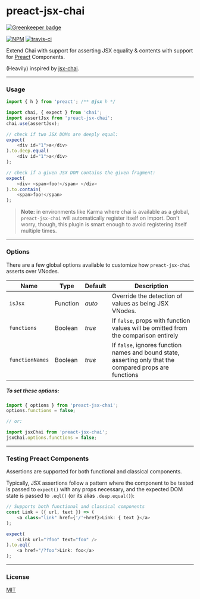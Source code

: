 # preact-jsx-chai

[![Greenkeeper badge](https://badges.greenkeeper.io/developit/preact-jsx-chai.svg)](https://greenkeeper.io/)

[![NPM](http://img.shields.io/npm/v/preact-jsx-chai.svg)](https://www.npmjs.com/package/preact-jsx-chai)
[![travis-ci](https://travis-ci.org/developit/preact-jsx-chai.svg)](https://travis-ci.org/developit/preact-jsx-chai)

Extend Chai with support for asserting JSX equality & contents with support for [Preact] Components.

(Heavily) inspired by [jsx-chai].


---


### Usage

```js
import { h } from 'preact'; /** @jsx h */

import chai, { expect } from 'chai';
import assertJsx from 'preact-jsx-chai';
chai.use(assertJsx);

// check if two JSX DOMs are deeply equal:
expect(
	<div id="1">a</div>
).to.deep.equal(
	<div id="1">a</div>
);

// check if a given JSX DOM contains the given fragment:
expect(
	<div> <span>foo!</span> </div>
).to.contain(
	<span>foo!</span>
);
```

> **Note:** in environments like Karma where chai is available as a global, `preact-jsx-chai` will automatically register itself on import. Don't worry, though, this plugin is smart enough to avoid registering itself multiple times.


---


### Options

There are a few global options available to customize how `preact-jsx-chai` asserts over VNodes.


| Name            | Type     | Default | Description
|-----------------|----------|---------|-------------
| `isJsx`         | Function | _auto_  | Override the detection of values as being JSX VNodes.
| `functions`     | Boolean  | _true_  | If `false`, props with function values will be omitted from the comparison entirely
| `functionNames` | Boolean  | _true_  | If `false`, ignores function names and bound state, asserting only that the compared props are functions


##### To set these options:

```js
import { options } from 'preact-jsx-chai';
options.functions = false;

// or:

import jsxChai from 'preact-jsx-chai';
jsxChai.options.functions = false;
```


---


### Testing Preact Components

Assertions are supported for both functional and classical components.

Typically, JSX assertions follow a pattern where the component to be tested is passed to `expect()` with any props necessary, and the expected DOM state is passed to `.eql()` (or its alias `.deep.equal()`):

```js
// Supports both functional and classical components
const Link = ({ url, text }) => (
	<a class="link" href={'/'+href}>Link: { text }</a>
);

expect(
	<Link url="?foo" text="foo" />
).to.eql(
	<a href="/?foo">Link: foo</a>
);
```


---


### License

[MIT]


[Preact]: https://github.com/developit/preact
[jsx-chai]: https://github.com/bkonkle/jsx-chai
[MIT]: http://choosealicense.com/licenses/mit/
